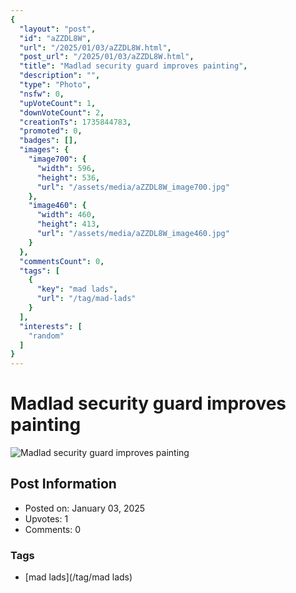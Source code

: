 ```yaml
---
{
  "layout": "post",
  "id": "aZZDL8W",
  "url": "/2025/01/03/aZZDL8W.html",
  "post_url": "/2025/01/03/aZZDL8W.html",
  "title": "Madlad security guard improves painting",
  "description": "",
  "type": "Photo",
  "nsfw": 0,
  "upVoteCount": 1,
  "downVoteCount": 2,
  "creationTs": 1735844783,
  "promoted": 0,
  "badges": [],
  "images": {
    "image700": {
      "width": 596,
      "height": 536,
      "url": "/assets/media/aZZDL8W_image700.jpg"
    },
    "image460": {
      "width": 460,
      "height": 413,
      "url": "/assets/media/aZZDL8W_image460.jpg"
    }
  },
  "commentsCount": 0,
  "tags": [
    {
      "key": "mad lads",
      "url": "/tag/mad-lads"
    }
  ],
  "interests": [
    "random"
  ]
}
---
```


# Madlad security guard improves painting

![Madlad security guard improves painting](/assets/media/aZZDL8W_image700.jpg)

## Post Information

- Posted on: January 03, 2025
- Upvotes: 1
- Comments: 0

### Tags

- [mad lads](/tag/mad lads)
